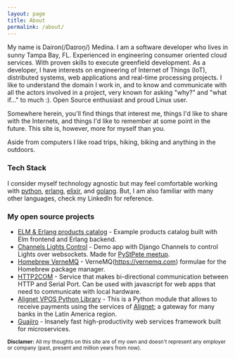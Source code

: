 ```yaml
---
layout: page
title: About
permalink: /about/
---
```


My name is Dairon(/Daɪron̩/) Medina. I am a software developer who lives in sunny Tampa Bay, FL. Experienced in engineering consumer oriented cloud services. With proven skills to execute greenfield development. As a developer, I have interests on engineering of Internet of Things (IoT), distributed systems, web applications and real-time processing projects. I like to understand the domain I work in, and to know and communicate with all the actors involved in a project, very known for asking "why?" and "what if..." to much :). Open Source enthusiast and proud Linux user.

Somewhere herein, you'll find things that interest me, things I'd like to share with the Internets, and things I'd like to remember at some point in the future. This site is, however, more for myself than you.

Aside from computers I like road trips, hiking, biking and anything in the outdoors.


### Tech Stack

I consider myself technology agnostic but may feel comfortable working with [python](https://www.python.org/), [erlang](https://www.erlang.org/), [elixir](https://elixir-lang.org/),  and [golang](https://golang.org/). But, I am also familiar with many other languages, check my LinkedIn for reference.

### My open source projects

* [ELM & Erlang products catalog](https://github.com/codeadict/elm-erlang-catalog) - Example products catalog built with Elm frontend and Erlang backend.
* [Channels Lights Control](https://github.com/codeadict/ChannelsLightsControl) -
Demo app with Django Channels to control Lights over websockets. Made for [PyStPete meetup](https://www.meetup.com/Saint-Petersburg-Python-Meetup/).
* [Homebrew VerneMQ](https://github.com/codeadict/homebrew-vernemq) - 
VerneMQ(https://vernemq.com) formulae for the Homebrew package manager.
* [HTTP2COM](https://github.com/codeadict/HTTP2COM) - 
Service that makes bi-directional communication between HTTP and Serial Port.
Can be used with javascript for web apps that need to communicate with local hardware.
* [Alignet VPOS Python Library](https://github.com/codeadict/alignetpy) - This is a Python module that allows to receive payments
 using the services of [Alignet](http://vpos.alignet.com/documentacion.html); a gateway for many banks in the Latin America region.
* [Guajiro](https://github.com/codeadict/guajiro) - Insanely fast high-productivity web services framework built for microservices.


<p>
  <small>
    <strong>Disclamer:</strong>
    All my thoughts	on this site are of my own and doesn't represent any employer or company (past, present and million years from now).
  </small>
</p>
